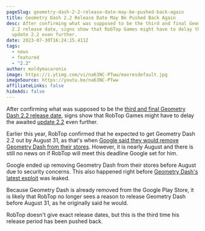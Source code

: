 ```yaml
---
pageSlug: geometry-dash-2-2-release-date-may-be-pushed-back-again
title: Geometry Dash 2.2 Release Date May Be Pushed Back Again
desc: After confirming what was supposed to be the third and final Geometry Dash
  2.2 release date, signs show that RobTop Games might have to delay the awaited
  update 2.2 even further.
date: 2023-07-30T16:24:15.411Z
tags:
  - news
  - featured
  - "2.2"
author: moldymacaronix
image: https://i.ytimg.com/vi/na63NC-PTww/maxresdefault.jpg
imageSource: https://youtu.be/na63NC-PTww
affiliateLinks: false
hideAds: false
---
```

After confirming what was supposed to be the [third and final Geometry Dash 2.2 release date](/posts/robtop-confirms-third-and-final-geometry-dash-2-2-release-date/), signs show that RobTop Games might have to delay the awaited [update 2.2](/categories/2.2/) even further.

Earlier this year, RobTop confirmed that he expected to get Geometry Dash 2.2 out by August 31, as that's when [Google said they would remove Geometry Dash from their stores](/posts/geometry-dash-removed-from-google-play-store-following-security-concerns/). However, it is nearly August and there is still no news on if RobTop will meet this deadline Google set for him.

Google ended up removing Geometry Dash from their stores before August due to security concerns. This also happened right before [Geometry Dash's latest exploit](/posts/geometry-dash-exploit-puts-all-levels-and-you-at-risk/) was leaked.

Because Geometry Dash is already removed from the Google Play Store, it is likely that RobTop no longer sees a reason to release Geometry Dash before August 31, as he originally said he would.

RobTop doesn't give exact release dates, but this is the third time his release period has been pushed back.
